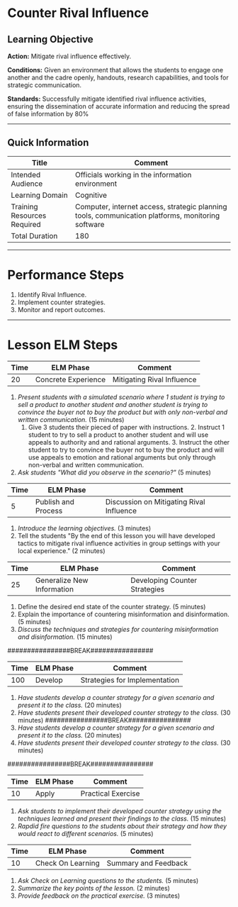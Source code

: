 # Counter Rival Influence 
## Learning Objective
**Action:** Mitigate rival influence effectively.
 
**Conditions:**  Given an environment that allows the students to engage one another and the cadre openly, handouts, research capabilities, and tools for strategic communication.

**Standards:**  Successfully mitigate identified rival influence activities, ensuring the dissemination of accurate information and reducing the spread of false information by 80%

---

## Quick Information
| Title                       | Comment                                                                                           |
| --------------------------- | ------------------------------------------------------------------------------------------------- |
| Intended Audience           | Officials working in the information environment                                                  |
| Learning Domain             | Cognitive                                                                                         |
| Training Resources Required | Computer, internet access, strategic planning tools, communication platforms, monitoring software |
| Total Duration              | 180                                                                                               |

---
# Performance Steps

1. Identify Rival Influence.
2. Implement counter strategies.
3. Monitor and report outcomes.

---
# Lesson ELM Steps

| Time | ELM Phase           | Comment                   |
| ---- | ------------------- | ------------------------- |
| 20   | Concrete Experience | Mitigating Rival Influence |

1. _Present students with a simulated scenario where 1 student is trying to sell a product to another student and another student is trying to convince the buyer not to buy the product but with only non-verbal and written communication._ (15 minutes)
	1. Give 3 students their pieced of paper with instructions. 
		2. Instruct 1 student to try to sell a product to another student and will use appeals to authority and and rational arguments.
		3. Instruct the other student to try to convince the buyer not to buy the product and will use appeals to emotion and rational arguments but only through non-verbal and written communication.
3. _Ask students "What did you observe in the scenario?"_ (5 minutes) 

| Time | ELM Phase           | Comment                          |
| ---- | ------------------- | -------------------------------- |
| 5    | Publish and Process | Discussion on Mitigating Rival Influence |


1. _Introduce the learning objectives._ (3 minutes)
2. Tell the students "By the end of this lesson you will have developed tactics to mitigate rival influence activities in group settings with your local experience." (2 minutes)


| Time | ELM Phase                  | Comment                       |
| ---- | -------------------------- | ----------------------------- |
| 25   | Generalize New Information | Developing Counter Strategies |

1. Define the desired end state of the counter strategy. (5 minutes)
2. Explain the importance of countering misinformation and disinformation. (5 minutes)
3. _Discuss the techniques and strategies for countering misinformation and disinformation._ (15 minutes)

################BREAK################

| Time | ELM Phase | Comment                       |
| ---- | --------- | ----------------------------- |
| 100  | Develop   | Strategies for Implementation |

1. _Have students develop a counter strategy for a given scenario and present it to the class._ (20 minutes)
2. _Have students present their developed counter strategy to the class._ (30 minutes)
################BREAK################
3. _Have students develop a counter strategy for a given scenario and present it to the class._ (20 minutes)
4. _Have students present their developed counter strategy to the class._ (30 minutes)

################BREAK################

| Time | ELM Phase | Comment            |
| ---- | --------- | ------------------ |
| 10   | Apply     | Practical Exercise |

1. _Ask students to implement their developed counter strategy using the techniques learned and present their findings to the class._ (15 minutes)
2. _Rapdid fire questions to the students about their strategy and how they would react to different scenarios._ (5 minutes)

| Time | ELM Phase         | Comment              |
| ---- | ----------------- | -------------------- |
| 10   | Check On Learning | Summary and Feedback |

1. _Ask Check on Learning questions to the students._ (5 minutes)
2. _Summarize the key points of the lesson._ (2 minutes)
3. _Provide feedback on the practical exercise._ (3 minutes)
